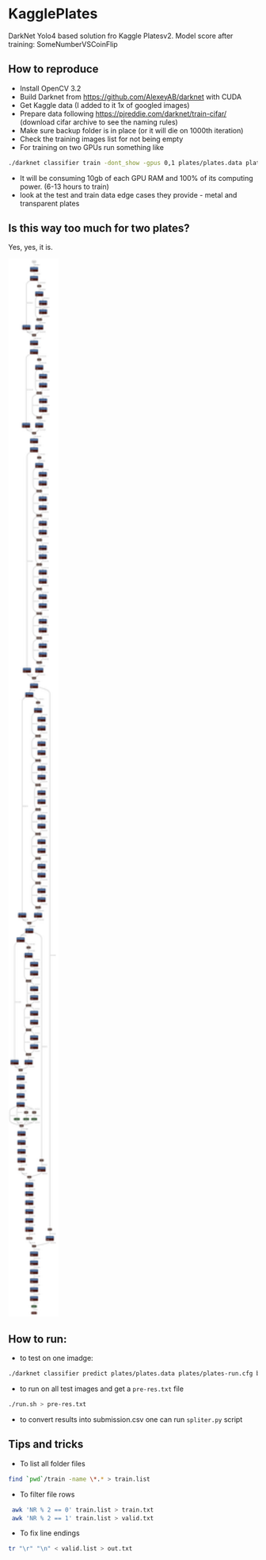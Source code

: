 # KagglePlates
DarkNet Yolo4 based solution fro Kaggle Platesv2. Model score after training: SomeNumberVSCoinFlip

## How to reproduce
- Install OpenCV 3.2
- Build Darknet from https://github.com/AlexeyAB/darknet with CUDA
- Get Kaggle data (I added to it 1x of googled images)
- Prepare data following https://pjreddie.com/darknet/train-cifar/ (download cifar archive to see the naming rules)
- Make sure backup folder is in place (or it will die on 1000th iteration)
- Check the training images list for not being empty
- For training on two GPUs run something like
```bash
./darknet classifier train -dont_show -gpus 0,1 plates/plates.data plates/plates.cfg
```
- It will be consuming 10gb of each GPU RAM and 100% of its computing power. (6-13 hours to train)
- look at the test and train data edge cases they provide - metal and transparent plates

## Is this way too much for two plates?
Yes, yes, it is.

<img src="https://raw.githubusercontent.com/OlegJakushkin/KagglePlates/master/plates.cfg.png" data-canonical-src="https://raw.githubusercontent.com/OlegJakushkin/KagglePlates/master/plates.cfg.png" width="102" height="2134" />

## How to run:
 - to test on one imadge:
```bash
./darknet classifier predict plates/plates.data plates/plates-run.cfg backup/plates_2000.weights plates/imgs/test/0000.jpg
```

- to run on all test images and get a `pre-res.txt` file
```bash
./run.sh > pre-res.txt
```
- to convert results into submission.csv one can run `spliter.py` script


## Tips and tricks
 - To list all folder files
```bash
find `pwd`/train -name \*.* > train.list
``` 

 - To filter file rows
```bash
 awk 'NR % 2 == 0' train.list > train.txt
 awk 'NR % 2 == 1' train.list > valid.txt
```

 - To fix line endings
```bash
tr "\r" "\n" < valid.list > out.txt 
```



